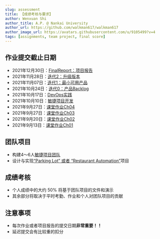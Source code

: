 ```yaml
---
slug: assessment
title: 【成绩考核与要求】
author: Wenxuan Shi
author_title: A.P. @ Nankai University
author_url: https://github.com/walkman617/walkman617
author_image_url: https://avatars.githubusercontent.com/u/9105499?v=4
tags: [assignments, team project, final score]
---
```


## 作业提交截止日期
- 2021年12月30日：[FinalReport：项目报告](/blog/FinalReport)
- 2021年11月28日：[迭代2：升级版本](/blog/Iterator2)
- 2021年11月07日：[迭代1：最小可用产品](/blog/Iterator1)
- 2021年10月24日：[迭代0：产品Backlog](/blog/Iterator0)
- 2021年10月17日：[DevOps实践](/blog/DevOps)
- 2021年10月10日：[敏捷项目开发](/blog/TeamProject)
- 2021年9月27日：[课堂作业Ch04](/blog/TestQuestions4)
- 2021年9月27日：[课堂作业Ch03](/blog/ponder3.5)
- 2021年9月20日：[课堂作业Ch02](/blog/ponder2.4)
- 2021年9月13日：[课堂作业Ch01](/blog/ponder1.4)

## 团队项目
- 构建4～6人[敏捷项目团队](/blog/TeamProject)
- 设计与实现[“Parking Lot” 或者 “Restaurant Automation”](https://github.com/walkman617/SE2021/tree/main/Case)项目

## 成绩考核
- 个人成绩中的大约 50% 将基于团队项目的文件和演示
- 其余部分将取决于平时考勤、作业和个人对团队项目的贡献

## 注意事项
- 每次作业或者项目报告的提交日期**非常重要！！**
- 延迟提交会有比较重的扣分
